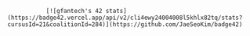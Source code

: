                [![gfantech's 42 stats](https://badge42.vercel.app/api/v2/cli4ewy24004008l5khlx82tq/stats?cursusId=21&coalitionId=284)](https://github.com/JaeSeoKim/badge42)
